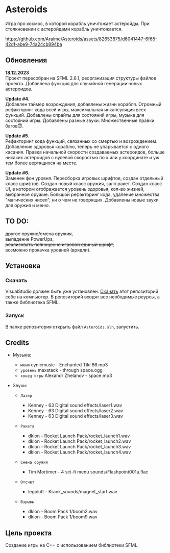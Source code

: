 # Asteroids

Игра про космос, в которой корабль уничтожает астеройды. При столкновении 
с астеройдами корабль уничтожается.

https://github.com/Araime/Asteroids/assets/82653875/d6041447-6f65-42df-abe9-74a24cb894ba

## Обновления

**18.12.2023**  
Проект пересобран на SFML 2.6.1, реорганизация структуры файлов проекта.
Добавлена функция для случайной генерации новых астероидов.

**Update #4.**  
Добавлен таймер возрождения, добавлены жизни корабля. Огромный рефакторинг 
кода всей игры, максимальная инкапсуляция всех функций. Добавлены спрайты 
для состояний игры, музыка для состояний игры. Добавлены разные звуки. 
Множественные правки багов😇.

**Update #5.**  
Рефакторинг кода функций, связанных со смертью и возрождением. Добавление 
здоровья кораблю, теперь не упарывается с одного касания. Правка начальной 
скорости создаваемых астероидов, больше никаких астероидов с нулевой 
скоростью по х или у координате и уж тем более вертящихся на месте.

**Update #6.**  
Заменен фон уровня. Пересборка игровых шрифтов, создан отдельный класс 
шрифтов. Создан новый класс оружия, залп ракет. Создан класс UI, в котором 
отображается уровень здоровья, кол-во жизней, выбранное оружие. Большой 
рефакторинг кода, удаление множества "магических чисел", ни о чем не 
говорящих. Добавлены новые звуки для оружия и меню.

## TO DO:
~~другое оружие/смена оружия,~~  
выпадение PowerUps,  
~~реализовать полноценно игровой единый шрифт,~~  
возможно прокачка уровней (врядли).  

## Установка

### Скачать

VisualStudio должен быть уже установлен.
[Скачать](https://github.com/Araime/Asteroids/archive/master.zip) этот
репозиторий себе на компьютер. В репозиторий входят все необхдимые 
реурсы, а также библиотека SFML.


### Запуск

В папке репозитория открыть файл `Asteroids.sln`, запустить.

## Credits
- Музыка:  
	- `меню` cynicmusic - Enchanted Tiki 86.mp3  
	- `уровень` maxstack - through space.ogg  
	- `конец игры` Alexandr Zhelanov - space.mp3  

- Звуки:  
    - `Лазер` 
		- Kenney - 63 Digital sound effects/laser1.wav  
		- Kenney - 63 Digital sound effects/laser2.wav  
		- Kenney - 63 Digital sound effects/laser3.wav

	- `Ракета`
 		- dklon - Rocket Launch Pack/rocket_launch1.wav  
		- dklon - Rocket Launch Pack/rocket_launch2.wav  
		- dklon - Rocket Launch Pack/rocket_launch3.wav  
		- dklon - Rocket Launch Pack/rocket_launch4.wav  

	- `Смена оружия`
		- Tim Mortimer - 4 sci-fi menu sounds/Flashpoint001a.flac  

	- `Отсчет`
		- legoluft - Krank_sounds/magnet_start.wav  

	- `Взрывы`
		- dklon - Boom Pack 1/boom2.wav  
		- dklon - Boom Pack 1/boom9.wav  

## Цель проекта

Создание игры на C++ с использованием библиотеки SFML.
